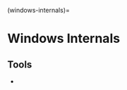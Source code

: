 (windows-internals)=
# Windows Internals

[](windows-internals-processes)

[](the-most-comprehensive-suite-of-tools-for-microsoft-windows)

[](get-a-handle-on-windows-processes-and-services-for-better-anomaly-identification)

[](run-32-bit-windows-based-applications-on-64-bit-windows-with-wow64)

## Tools

* [](pstools)

